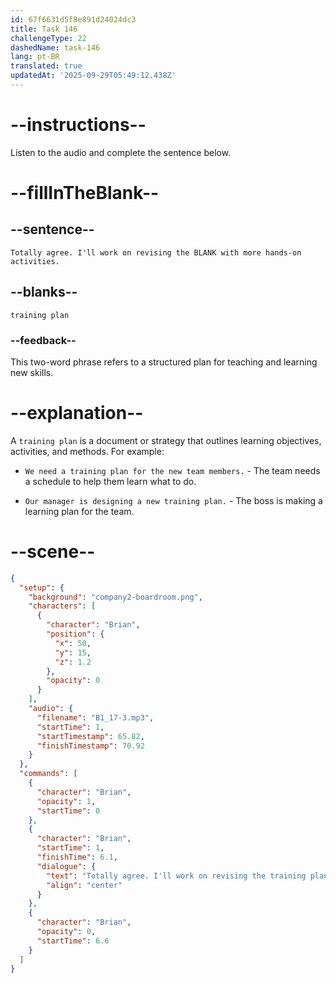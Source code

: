 ```yaml
---
id: 67f6631d5f8e891d24024dc3
title: Task 146
challengeType: 22
dashedName: task-146
lang: pt-BR
translated: true
updatedAt: '2025-09-29T05:49:12.438Z'
---
```


<!-- (audio) Brian: Totally agree. I'll work on revising the training plan with more hands-on activities. -->

# --instructions--

Listen to the audio and complete the sentence below.

# --fillInTheBlank--

## --sentence--

`Totally agree. I'll work on revising the BLANK with more hands-on activities.`

## --blanks--

`training plan`

### --feedback--

This two-word phrase refers to a structured plan for teaching and learning new skills.

# --explanation--

A `training plan` is a document or strategy that outlines learning objectives, activities, and methods. For example:

- `We need a training plan for the new team members.` - The team needs a schedule to help them learn what to do.

- `Our manager is designing a new training plan.` - The boss is making a learning plan for the team.

# --scene--

```json
{
  "setup": {
    "background": "company2-boardroom.png",
    "characters": [
      {
        "character": "Brian",
        "position": {
          "x": 50,
          "y": 15,
          "z": 1.2
        },
        "opacity": 0
      }
    ],
    "audio": {
      "filename": "B1_17-3.mp3",
      "startTime": 1,
      "startTimestamp": 65.82,
      "finishTimestamp": 70.92
    }
  },
  "commands": [
    {
      "character": "Brian",
      "opacity": 1,
      "startTime": 0
    },
    {
      "character": "Brian",
      "startTime": 1,
      "finishTime": 6.1,
      "dialogue": {
        "text": "Totally agree. I'll work on revising the training plan with more hands-on activities.",
        "align": "center"
      }
    },
    {
      "character": "Brian",
      "opacity": 0,
      "startTime": 6.6
    }
  ]
}
```
